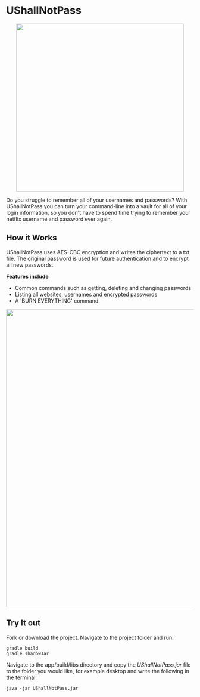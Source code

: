# UShallNotPass

<p align="center">
    <img width="450px" src="https://media3.giphy.com/media/SlhWQJAX3rCBqgizHR/giphy.gif"/>
</p>


Do you struggle to remember all of your usernames and passwords?
With UShallNotPass you can turn your command-line into a vault for all of your login information, so you don't have to spend time trying to remember your netflix username and password ever again.

 
## How it Works
UShallNotPass uses AES-CBC encryption and writes the ciphertext to a txt file. The original password is used for future authentication and to encrypt all new passwords. 

**Features include**

* Common commands such as getting, deleting and changing passwords
* Listing all websites, usernames and encrypted passwords
* A 'BURN EVERYTHING' command. 

<p align="center">
    <img width="800px" src="https://www.linkpicture.com/q/USHALLNOTpassScreen_1.png"/>
</p>


## Try It out 

Fork or download the project. Navigate to the project folder and run:  

```
gradle build
gradle shadowJar 
```
Navigate to the app/build/libs directory and copy the *UShallNotPass.jar* file to the folder you would like, for example desktop and write the following in the terminal:

```
java -jar UShallNotPass.jar
``` 






